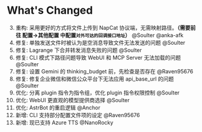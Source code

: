 # What's Changed

3. 重构: 采用更好的方式将文件上传到 NapCat 协议端，无需映射路径。**（需要前往 配置->其他配置 中配置`对外可达的回调接口地址`）** @Soulter @anka-afk
1. 修复: 单独发送文件时被认为是空消息导致文件无法发送的问题 @Soulter
2. 修复: Lagrange 下合并转发消息失败的问题 @Soulter
3. 修复: CLI 模式下路径问题导致 WebUI 和 MCP Server 无法加载的问题 @Soulter
4. 修复: 设置 Gemini 的 thinking_budget 前，先检查是否存在 @Raven95676
8. 修复: 修复企业微信和微信公众平台下无法应用 api_base_url 的问题 @Soulter
6. 优化: 分离 plugin 指令为指令组，优化 plugin 指令权限控制 @Soulter
7. 优化: WebUI 更直观的模型提供商选择 @Soulter
9. 优化: AstrBot 的重启逻辑 @Anchor
5. 新增: CLI 支持部分配置文件项的设定 @Raven95676
5. 新增: 现已支持 Azure TTS @NanoRocky